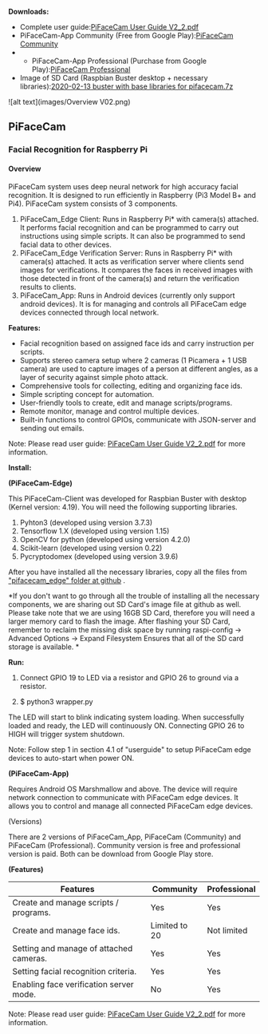 **Downloads:**
* Complete user guide:[PiFaceCam User Guide V2_2.pdf](https://github.com/tensorfactory/PiFaceCam/tree/master/downloads)
* PiFaceCam-App Community (Free from Google Play):[PiFaceCam Community](https://play.google.com/store/apps/details?id=com.tensorfactory.pifacecamcommunity)
* * PiFaceCam-App Professional (Purchase from Google Play):[PiFaceCam Professional](https://play.google.com/store/apps/details?id=com.tensorfactory.pifacecamprofessional)
* Image of SD Card (Raspbian Buster desktop + necessary libraries):[2020-02-13 buster with base libraries for pifacecam.7z](https://drive.google.com/open?id=1SMEC0KdPjZMuGqKpISzrndNxZqUjkP63)

![alt text](images/Overview V02.png)
## PiFaceCam
### Facial Recognition for Raspberry Pi

#### Overview
PiFaceCam system uses deep neural network for high accuracy facial recognition. It is designed to run efficiently in Raspberry (Pi3 Model B+ and Pi4). PiFaceCam system consists of 3 components. 
 
1. PiFaceCam_Edge Client: Runs in Raspberry Pi* with camera(s) attached. It performs facial recognition and can be programmed to carry out instructions using simple scripts. It can also be programmed to send facial data to other devices.
2. PiFaceCam_Edge Verification Server:  Runs in Raspberry Pi* with camera(s) attached.  It acts as verification server where clients send images for verifications.  It compares the faces in received images with those detected in front of the camera(s) and return the verification results to clients.
3. PiFaceCam_App: Runs in Android devices (currently only support android devices). It is for managing and controls all PiFaceCam edge devices connected through local network. 

**Features:**
* Facial recognition based on assigned face ids and carry instruction per scripts.
* Supports stereo camera setup where 2 cameras (1 Picamera + 1 USB camera) are used to capture images of a person at different angles, as a layer of security against simple photo attack.
* Comprehensive tools for collecting, editing and organizing face ids.
* Simple scripting concept for automation.
* User-friendly tools to create, edit and manage scripts/programs.
* Remote monitor, manage and control multiple devices.
* Built-in functions to control GPIOs, communicate with JSON-server and sending out emails.


Note: Please read user guide: [PiFaceCam User Guide V2_2.pdf](https://github.com/tensorfactory/PiFaceCam/tree/master/downloads) for more information.


**Install:**

**(PiFaceCam-Edge)**

This PiFaceCam-Client was developed for Raspbian Buster with desktop (Kernel version: 4.19).  You will need the following supporting libraries.
1.	Pyhton3 (developed using version 3.7.3)
2.	Tensorflow 1.X  (developed using version 1.15)
3.	OpenCV for python (developed using version 4.2.0)
4.	Scikit-learn (developed using version 0.22)
5.	Pycryptodomex  (developed using version 3.9.6)

After you have installed all the necessary libraries, copy all the files from ["pifacecam_edge" folder at github](https://github.com/tensorfactory/PiFaceCam/tree/master/pifacecam_edge) .

*If you don't want to go through all the trouble of installing all the necessary components, we are sharing out SD Card's image file at github as well. Please take note that we are using 16GB SD Card, therefore you will need a larger memory card to flash the image. After flashing your SD Card, remember to reclaim the missing disk space by running raspi-config -> Advanced Options -> Expand Filesystem Ensures that all of the SD card storage is available.
*

**Run:**

1) Connect GPIO 19 to LED via a resistor and GPIO 26 to ground via a resistor.

2) $ python3 wrapper.py

The LED will start to blink indicating system loading. When successfully loaded and ready, the LED will continuously ON. Connecting GPIO 26 to HIGH will trigger system shutdown.

Note: Follow step 1 in section 4.1 of "userguide" to setup PiFaceCam edge devices to auto-start when power ON.


**(PiFaceCam-App)**

Requires Android OS Marshmallow and above. The device will require network connection to communicate with PiFaceCam edge devices. It allows you to control and manage all connected PiFaceCam edge devices.

(Versions)

There are 2 versions of PiFaceCam_App, PiFaceCam (Community) and PiFaceCam (Professional). Community version is free and professional version is paid. Both can be download from Google Play store.

**(Features)**

| Features                                | Community     | Professional |
| --------------------------------------- | ------------- | ------------ |
| Create and manage scripts / programs.   | Yes           | Yes          |
| Create and manage face ids.             | Limited to 20 | Not limited  |
| Setting and manage of attached cameras. | Yes           | Yes          |
| Setting facial recognition criteria.    | Yes           | Yes          |
| Enabling face verification server mode. | No            | Yes          |


Note: Please read user guide: [PiFaceCam User Guide V2_2.pdf](https://github.com/tensorfactory/PiFaceCam/tree/master/downloads) for more information.